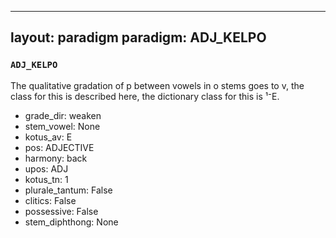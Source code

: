 
---
layout: paradigm
paradigm: ADJ_KELPO
---
### ` ADJ_KELPO `

The qualitative gradation of p between vowels in o stems goes to v, the class for this is described here, the dictionary class for this is ¹⁻E.
* grade_dir: weaken
* stem_vowel: None
* kotus_av: E
* pos: ADJECTIVE
* harmony: back
* upos: ADJ
* kotus_tn: 1
* plurale_tantum: False
* clitics: False
* possessive: False
* stem_diphthong: None

